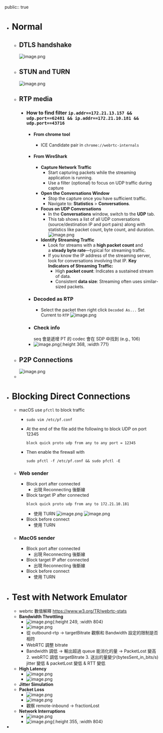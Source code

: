 public:: true

- # Normal
	- ## DTLS handshake
	  ![image.png](../assets/image_1732778116493_0.png)
	- ## STUN and TURN
	  ![image.png](../assets/image_1732778427697_0.png)
	- ## RTP media
		- ### How to find filter `ip.addr==172.21.13.157 && udp.port==62481 && ip.addr==172.21.10.181 && udp.port==43716`
			- #### **From chrome tool**
				- ICE Candidate pair in `chrome://webrtc-internals`
			- #### **From WireShark**
				- **Capture Network Traffic**
					- Start capturing packets while the streaming application is running.
					- Use a filter (optional) to focus on UDP traffic during capture
				- **Open the Conversations Window**
					- Stop the capture once you have sufficient traffic.
					- Navigate to: **Statistics** > **Conversations**.
				- **Focus on UDP Conversations**
					- In the **Conversations** window, switch to the **UDP** tab.
					- This tab shows a list of all UDP conversations (source/destination IP and port pairs) along with statistics like packet count, byte count, and duration.
					  ![image.png](../assets/image_1732789740137_0.png)
				- **Identify Streaming Traffic**
					- Look for streams with a **high packet count** and a **steady byte rate**—typical for streaming traffic.
					- If you know the IP address of the streaming server, look for conversations involving that IP.
					  **Key Indicators of Streaming Traffic:**
						- High **packet count**: Indicates a sustained stream of data.
						- Consistent **data size**: Streaming often uses similar-sized packets.
			- ### Decoded as RTP
				- Select the packet then right click `Decoded As...`
				  Set Current to `RTP`
				  ![image.png](../assets/image_1732789923823_0.png)
			- ### Check info
			  seq 會是遞增
			  PT 的 codec 會在 SDP 中找到 (e.g., 106)
			- ![image.png](../assets/image_1732789968816_0.png){:height 368, :width 771}
	- ## P2P Connections
	  ![image.png](../assets/image_1732779164495_0.png)
	-
- # Blocking Direct Connections
	- macOS use `pfctl` to block traffic
		- ```
		  sudo vim /etc/pf.conf
		  ```
		- At the end of the file add the following to block UDP on port 12345
		  ```
		  block quick proto udp from any to any port = 12345
		  ```
		- Then enable the firewall with
		  ```
		  sudo pfctl -f /etc/pf.conf && sudo pfctl -E
		  ```
	- ### Web sender
		- Block port after connected
			- 出現 Reconnecting 後斷線
		- Block target IP after connected
		  ```
		  block quick proto udp from any to 172.21.10.181
		  ```
			- 使用 TURN
			  ![image.png](../assets/image_1732852666345_0.png)
			  ![image.png](../assets/image_1732852687700_0.png)
		- Block before connect
			- 使用 TURN
	- ### MacOS sender
		- Block port after connected
			- 出現 Reconnecting 後斷線
		- Block target IP after connected
			- 出現 Reconnecting 後斷線
		- Block before connect
			- 使用 TURN
- # Test with Network Emulator
	- webrtc 數值解釋 https://www.w3.org/TR/webrtc-stats
	- **Bandwidth Throttling**
		- ![image.png](../assets/image_1732871972812_0.png){:height 249, :width 804}
		- ![image.png](../assets/image_1732872870867_0.png)
		- 從 outbound-rtp -> targetBitrate 觀察和 Bandwidth 設定的限制是否相符
		- WebRTC 調整 bitrate
		- Bandwidth 調低 -> 輸出超過 queue 能消化的量 -> PacketLost 變高
		      2. webRTC 調低 targetBitrate
		      3. 送出的量變少(bytesSent_in_bits/s) jitter 變低 & packetLost 變低 & RTT 變低
	- **High Latency**
		- ![image.png](../assets/image_1732873461741_0.png)
		- ![image.png](../assets/image_1732873475410_0.png)
	- **Jitter Simulation**
	- **Packet Loss**
		- ![image.png](../assets/image_1732873195713_0.png)
		- ![image.png](../assets/image_1732873216777_0.png)
		- 觀察 remote-inbound -> fractionLost
	- **Network Interruptions**
		- ![image.png](../assets/image_1732873730103_0.png)
		- ![image.png](../assets/image_1732873744036_0.png){:height 355, :width 804}
-